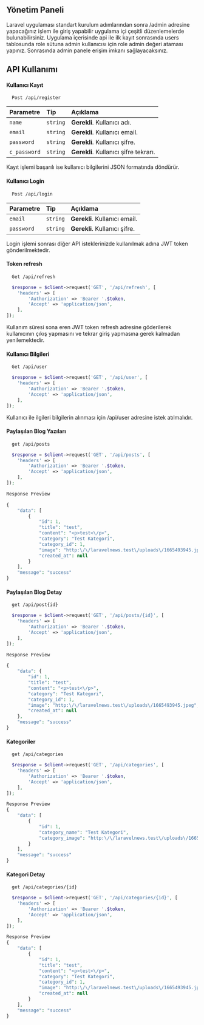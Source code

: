 


## Yönetim Paneli
Laravel uygulaması standart kurulum adımlarından sonra /admin adresine yapacağınız işlem ile giriş yapabilir
uygulama içi çeşitli düzenlemelerde bulunabilirsiniz.
Uygulama içerisinde api ile ilk kayıt sonrasında users tablosunda role sütuna admin kullanıcısı için role admin değeri ataması yapınız.
Sonrasında admin panele erişim imkanı sağlayacaksınız.

## API Kullanımı

#### Kullanıcı Kayıt

```http
  Post /api/register
```

| Parametre | Tip     | Açıklama                |
| :-------- | :------- | :------------------------- |
| `name` | `string` | **Gerekli**. Kullanıcı adı. |
| `email` | `string` | **Gerekli**. Kullanıcı email. |
| `password` | `string` | **Gerekli**. Kullanıcı şifre. |
| `c_password` | `string` | **Gerekli**. Kullanıcı şifre tekrarı. |

Kayıt işlemi başarılı ise kullanıcı bilgilerini JSON formatında döndürür.

#### Kullanıcı Login

```http
  Post /api/login
```

| Parametre | Tip     | Açıklama                       |
| :-------- | :------- | :-------------------------------- |
| `email` | `string` | **Gerekli**. Kullanıcı email. |
| `password` | `string` | **Gerekli**. Kullanıcı şifre. |

Login işlemi sonrası diğer API isteklerinizde kullanılmak adına JWT token gönderilmektedir.


#### Token refresh

```http
  Get /api/refresh
```

```php
  $response = $client->request('GET', '/api/refresh', [
    'headers' => [
        'Authorization' => 'Bearer '.$token,
        'Accept' => 'application/json',
    ],
]);
```
Kullanım süresi sona eren JWT token refresh adresine göderilerek kullanıcının çıkış yapmasını
ve tekrar giriş yapmasına gerek kalmadan yenilemektedir.

#### Kullanıcı Bilgileri

```http
  Get /api/user
```

```php
  $response = $client->request('GET', '/api/user', [
    'headers' => [
        'Authorization' => 'Bearer '.$token,
        'Accept' => 'application/json',
    ],
]);
```
Kullanıcı ile ilgileri bilgilerin alınması için /api/user adresine istek atılmalıdır.

#### Paylaşılan Blog Yazıları

```http
  get /api/posts
```

```php
  $response = $client->request('GET', '/api/posts', [
    'headers' => [
        'Authorization' => 'Bearer '.$token,
        'Accept' => 'application/json',
    ],
]);

Response Preview

{
	"data": [
		{
			"id": 1,
			"title": "test",
			"content": "<p>test<\/p>",
			"category": "Test Kategori",
			"category_id": 1,
			"image": "http:\/\/laravelnews.test\/uploads\/1665493945.jpeg",
			"created_at": null
		}
	],
	"message": "success"
}
```
#### Paylaşılan Blog Detay

```http
  get /api/post{id}
```

```php
  $response = $client->request('GET', '/api/posts/{id}', [
    'headers' => [
        'Authorization' => 'Bearer '.$token,
        'Accept' => 'application/json',
    ],
]);

Response Preview

{
	"data": {
		"id": 1,
		"title": "test",
		"content": "<p>test<\/p>",
		"category": "Test Kategori",
		"category_id": 1,
		"image": "http:\/\/laravelnews.test\/uploads\/1665493945.jpeg",
		"created_at": null
	},
	"message": "success"
}
```

#### Kategoriler

```http
  get /api/categories
```

```php
  $response = $client->request('GET', '/api/categories', [
    'headers' => [
        'Authorization' => 'Bearer '.$token,
        'Accept' => 'application/json',
    ],
]);

Response Preview
{
	"data": [
		{
			"id": 1,
			"category_name": "Test Kategori",
			"category_image": "http:\/\/laravelnews.test\/uploads\/1665493930.jpeg"
		}
	],
	"message": "success"
}
```

#### Kategori Detay

```http
  get /api/categories/{id}
```

```php
  $response = $client->request('GET', '/api/categories/{id}', [
    'headers' => [
        'Authorization' => 'Bearer '.$token,
        'Accept' => 'application/json',
    ],
]);

Response Preview
{
	"data": [
		{
			"id": 1,
			"title": "test",
			"content": "<p>test<\/p>",
			"category": "Test Kategori",
			"category_id": 1,
			"image": "http:\/\/laravelnews.test\/uploads\/1665493945.jpeg",
			"created_at": null
		}
	],
	"message": "success"
}
```

